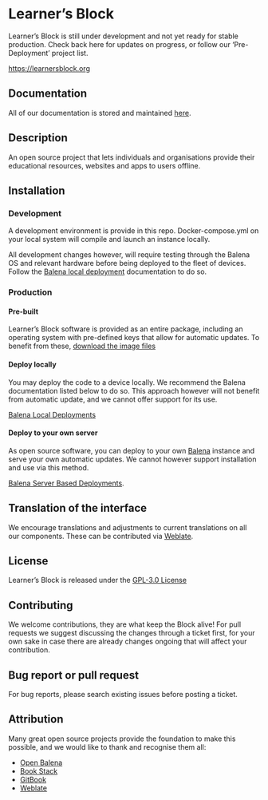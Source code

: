 # Learner’s Block

Learner’s Block is still under development and not yet ready for stable production. Check back here for updates on progress, or follow our ‘Pre-Deployment’ project list. 

https://learnersblock.org

## Documentation

All of our documentation is stored and maintained [here](https://docs.learnersblock.org). 

## Description

An open source project that lets individuals and organisations provide their educational resources, websites and apps to users offline.

## Installation

### Development

A development environment is provide in this repo. Docker-compose.yml on your local system will compile and launch an instance locally. 

All development changes however, will require testing through the Balena OS and relevant hardware before being deployed to the fleet of devices. Follow the [Balena local deployment](https://www.balena.io/docs/learn/develop/local-mode/) documentation to do so.

### Production 

#### Pre-built

Learner’s Block software is provided as an entire package, including an operating system with pre-defined keys that allow for automatic updates. To benefit from these, [download the image files](https://downloads.learnersblock.org)

#### Deploy locally

You may deploy the code to a device locally. We recommend the Balena documentation listed below to do so. This approach however will not benefit from automatic update, and we cannot offer support for its use. 

[Balena Local Deployments](https://www.balena.io/docs/learn/develop/local-mode/)

#### Deploy to your own server

As open source software, you can deploy to your own [Balena](https://www.balena.io) instance and serve your own automatic updates. We cannot however support installation and use via this method. 

[Balena Server Based Deployments](https://www.balena.io/docs/learn/deploy/deployment/). 

## Translation of the interface

We encourage translations and adjustments to current translations on all our components. These can be contributed via [Weblate](https://hosted.weblate.org/projects/learners-block/).  

## License

Learner’s Block is released under the [GPL-3.0 License](https://github.com/LearnersBlock/learners-block/blob/master/LICENSE)

## Contributing

We welcome contributions, they are what keep the Block alive! For pull requests we suggest discussing the changes through a ticket first, for your own sake in case there are already changes ongoing that will affect your contribution. 

## Bug report or pull request

For bug reports, please search existing issues before posting a ticket. 

## Attribution

Many great open source projects provide the foundation to make this possible, and we would like to thank and recognise them all:

* [Open Balena](https://www.balena.io/open/)
* [Book Stack](https://www.bookstackapp.com/)
* [GitBook](http://gitbook.com)
* [Weblate](https://weblate.org)
